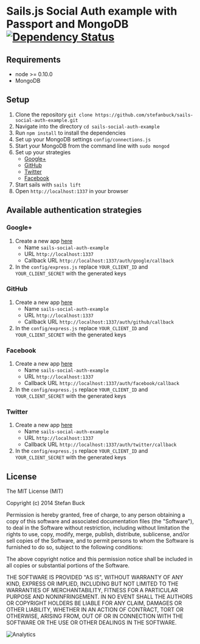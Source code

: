 # Sails.js Social Auth example with Passport and MongoDB [![Dependency Status][daviddm-url]][daviddm-image]

## Requirements

- node >= 0.10.0
- MongoDB

## Setup

1. Clone the repository `git clone https://github.com/stefanbuck/sails-social-auth-example.git`
1. Navigate into the directory `cd sails-social-auth-example`
1. Run `npm install`  to install the dependencies
1. Set up your MongoDB settings `config/connections.js`
1. Start your MongoDB from the command line with `sudo mongod`
1. Set up your strategies
   - [Google+](#google)
   - [GitHub](#github)
   - [Twitter](#twitter)
   - [Facebook](#facebook)   
1. Start sails with `sails lift`
1. Open `http://localhost:1337` in your browser

## Available authentication strategies

### Google+
1. Create a new app [here](https://cloud.google.com/console#/project)
   - Name ```sails-social-auth-example```
   - URL ```http://localhost:1337```
   - Callback URL ```http://localhost:1337/auth/google/callback```
1. In the `config/express.js` replace `YOUR_CLIENT_ID` and `YOUR_CLIENT_SECRET` with the generated keys

### GitHub
1. Create a new app [here](https://github.com/settings/applications/new)
   - Name ```sails-social-auth-example```
   - URL ```http://localhost:1337```
   - Callback URL ```http://localhost:1337/auth/github/callback```
1. In the `config/express.js` replace `YOUR_CLIENT_ID` and `YOUR_CLIENT_SECRET` with the generated keys

### Facebook

1. Create a new app [here](https://developers.facebook.com/apps)
   - Name ```sails-social-auth-example```
   - URL ```http://localhost:1337```
   - Callback URL ```http://localhost:1337/auth/facebook/callback```
1. In the `config/express.js` replace `YOUR_CLIENT_ID` and `YOUR_CLIENT_SECRET` with the generated keys

### Twitter

1. Create a new app [here](https://apps.twitter.com/app/new)
   - Name ```sails-social-auth-example```
   - URL ```http://localhost:1337```
   - Callback URL ```http://localhost:1337/auth/twitter/callback```
1. In the `config/express.js` replace `YOUR_CLIENT_ID` and `YOUR_CLIENT_SECRET` with the generated keys



## License

The MIT License (MIT)

Copyright (c) 2014 Stefan Buck

Permission is hereby granted, free of charge, to any person obtaining a copy of
this software and associated documentation files (the "Software"), to deal in
the Software without restriction, including without limitation the rights to
use, copy, modify, merge, publish, distribute, sublicense, and/or sell copies of
the Software, and to permit persons to whom the Software is furnished to do so,
subject to the following conditions:

The above copyright notice and this permission notice shall be included in all
copies or substantial portions of the Software.

THE SOFTWARE IS PROVIDED "AS IS", WITHOUT WARRANTY OF ANY KIND, EXPRESS OR
IMPLIED, INCLUDING BUT NOT LIMITED TO THE WARRANTIES OF MERCHANTABILITY, FITNESS
FOR A PARTICULAR PURPOSE AND NONINFRINGEMENT. IN NO EVENT SHALL THE AUTHORS OR
COPYRIGHT HOLDERS BE LIABLE FOR ANY CLAIM, DAMAGES OR OTHER LIABILITY, WHETHER
IN AN ACTION OF CONTRACT, TORT OR OTHERWISE, ARISING FROM, OUT OF OR IN
CONNECTION WITH THE SOFTWARE OR THE USE OR OTHER DEALINGS IN THE SOFTWARE.

[daviddm-url]: https://david-dm.org/stefanbuck/sails-social-auth-example.png?theme=shields.io
[daviddm-image]: https://david-dm.org/stefanbuck/sails-social-auth-example
![Analytics](https://ga-beacon.appspot.com/UA-40473036-6/sails-social-auth-example/readme?pixel)
